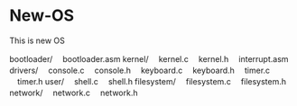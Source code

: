 # New-OS
This is new OS

bootloader/
　bootloader.asm
kernel/
　kernel.c
　kernel.h
　interrupt.asm
drivers/
　console.c
　console.h
　keyboard.c
　keyboard.h
　timer.c
　timer.h
user/
　shell.c
　shell.h
filesystem/
　filesystem.c
　filesystem.h
network/
　network.c
　network.h
